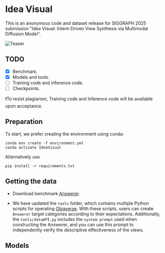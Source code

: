 # Idea Visual
This is an anonymous code and dataset release for SIGGRAPH 2025 submission "Idea Visual: Intent-Driven View Synthesis via Multimodal Diffusion Model".

![Teaser](https://github.com/Anonymous-submission-ID1087/Idea-Visual/blob/main/teaser.png)

## TODO
- [x] Benchmark.
- [x] Models and tools.
- [ ] Training code and inference code.
- [ ] Checkpoints.

❗️To resist plagiarism, Training code and Inference code will be available upon acceptance.

## Preparation

To start, we prefer creating the environment using conda:

```
conda env create -f environment.yml
conda activate IdeaVisual
```

Alternatively use

```
pip install -r requirements.txt
```

## Getting the data

- Download benchmark [Answerer](https://1drv.ms/u/s!AoXcO8rD9StlbTeugyChsRUkzQM?e=i9QaKy).

- We have updated the `tools` folder, which contains multiple Python scripts for operating [Objaverse](https://objaverse.allenai.org/). With these scripts, users can create `Answerer` target categories according to their expectations. Additionally, the `tools/dataAPI.py` includes the `system prompt` used when constructing the Answerer, and you can use this prompt to independently verify the descriptive effectiveness of the views.

## Models
